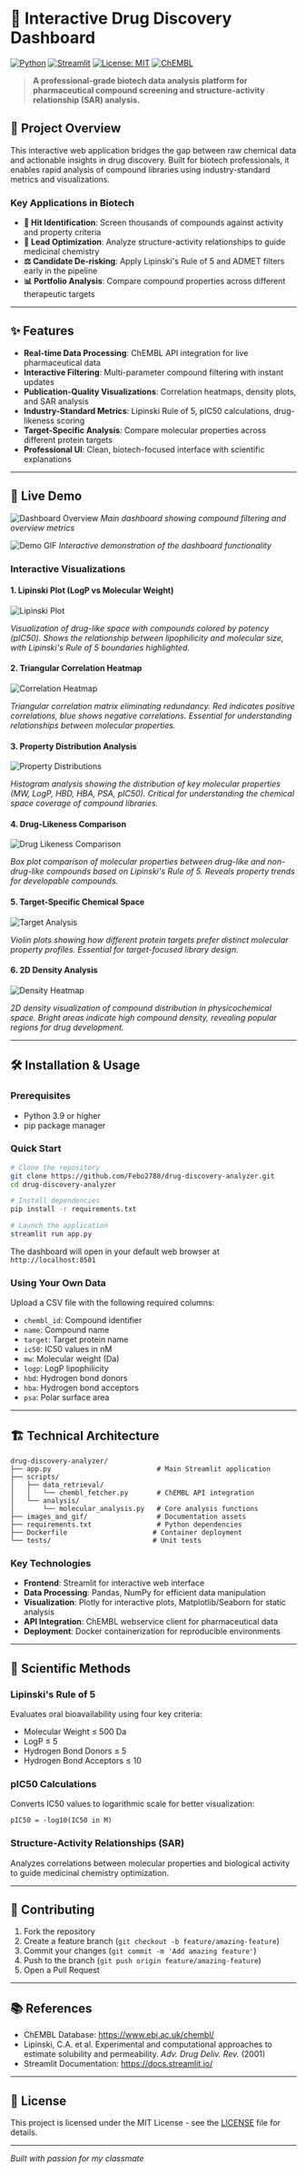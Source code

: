 # 🔬 Interactive Drug Discovery Dashboard

[![Python](https://img.shields.io/badge/Python-3.9%2B-blue.svg)](https://www.python.org/)
[![Streamlit](https://img.shields.io/badge/Streamlit-1.25%2B-red.svg)](https://streamlit.io/)
[![License: MIT](https://img.shields.io/badge/License-MIT-yellow.svg)](https://opensource.org/licenses/MIT)
[![ChEMBL](https://img.shields.io/badge/Data-ChEMBL-green.svg)](https://www.ebi.ac.uk/chembl/)

> **A professional-grade biotech data analysis platform for pharmaceutical compound screening and structure-activity relationship (SAR) analysis.**

## 🎯 Project Overview

This interactive web application bridges the gap between raw chemical data and actionable insights in drug discovery. Built for biotech professionals, it enables rapid analysis of compound libraries using industry-standard metrics and visualizations.

### Key Applications in Biotech
- **🎯 Hit Identification**: Screen thousands of compounds against activity and property criteria
- **🧬 Lead Optimization**: Analyze structure-activity relationships to guide medicinal chemistry
- **⚖️ Candidate De-risking**: Apply Lipinski's Rule of 5 and ADMET filters early in the pipeline
- **📊 Portfolio Analysis**: Compare compound properties across different therapeutic targets

---

## ✨ Features

- **Real-time Data Processing**: ChEMBL API integration for live pharmaceutical data
- **Interactive Filtering**: Multi-parameter compound filtering with instant updates  
- **Publication-Quality Visualizations**: Correlation heatmaps, density plots, and SAR analysis
- **Industry-Standard Metrics**: Lipinski Rule of 5, pIC50 calculations, drug-likeness scoring
- **Target-Specific Analysis**: Compare molecular properties across different protein targets
- **Professional UI**: Clean, biotech-focused interface with scientific explanations

---

## 🚀 Live Demo

![Dashboard Overview](images_and_gif/dashboard_overview.png)
*Main dashboard showing compound filtering and overview metrics*

![Demo GIF](images_and_gif/demo.gif)
*Interactive demonstration of the dashboard functionality*

### Interactive Visualizations

#### 1. Lipinski Plot (LogP vs Molecular Weight)
![Lipinski Plot](images_and_gif/lipinski_plot.png)

*Visualization of drug-like space with compounds colored by potency (pIC50). Shows the relationship between lipophilicity and molecular size, with Lipinski's Rule of 5 boundaries highlighted.*

#### 2. Triangular Correlation Heatmap  
![Correlation Heatmap](images_and_gif/correlation_heatmap.png)

*Triangular correlation matrix eliminating redundancy. Red indicates positive correlations, blue shows negative correlations. Essential for understanding relationships between molecular properties.*

#### 3. Property Distribution Analysis
![Property Distributions](images_and_gif/property_distributions.png)

*Histogram analysis showing the distribution of key molecular properties (MW, LogP, HBD, HBA, PSA, pIC50). Critical for understanding the chemical space coverage of compound libraries.*

#### 4. Drug-Likeness Comparison
![Drug Likeness Comparison](images_and_gif/drug_likeness_comparison.png)

*Box plot comparison of molecular properties between drug-like and non-drug-like compounds based on Lipinski's Rule of 5. Reveals property trends for developable compounds.*

#### 5. Target-Specific Chemical Space
![Target Analysis](images_and_gif/target_analysis.png)

*Violin plots showing how different protein targets prefer distinct molecular property profiles. Essential for target-focused library design.*

#### 6. 2D Density Analysis
![Density Heatmap](images_and_gif/density_heatmap.png)

*2D density visualization of compound distribution in physicochemical space. Bright areas indicate high compound density, revealing popular regions for drug development.*

---

## 🛠️ Installation & Usage

### Prerequisites
- Python 3.9 or higher
- pip package manager

### Quick Start
```bash
# Clone the repository
git clone https://github.com/Febo2788/drug-discovery-analyzer.git
cd drug-discovery-analyzer

# Install dependencies
pip install -r requirements.txt

# Launch the application
streamlit run app.py
```

The dashboard will open in your default web browser at `http://localhost:8501`

### Using Your Own Data
Upload a CSV file with the following required columns:
- `chembl_id`: Compound identifier
- `name`: Compound name
- `target`: Target protein name  
- `ic50`: IC50 values in nM
- `mw`: Molecular weight (Da)
- `logp`: LogP lipophilicity
- `hbd`: Hydrogen bond donors
- `hba`: Hydrogen bond acceptors
- `psa`: Polar surface area

---

## 🏗️ Technical Architecture

```
drug-discovery-analyzer/
├── app.py                          # Main Streamlit application
├── scripts/
│   ├── data_retrieval/
│   │   └── chembl_fetcher.py       # ChEMBL API integration
│   └── analysis/
│       └── molecular_analysis.py   # Core analysis functions
├── images_and_gif/                 # Documentation assets
├── requirements.txt                # Python dependencies
├── Dockerfile                     # Container deployment
└── tests/                         # Unit tests
```

### Key Technologies
- **Frontend**: Streamlit for interactive web interface
- **Data Processing**: Pandas, NumPy for efficient data manipulation  
- **Visualization**: Plotly for interactive plots, Matplotlib/Seaborn for static analysis
- **API Integration**: ChEMBL webservice client for pharmaceutical data
- **Deployment**: Docker containerization for reproducible environments

---

## 🧪 Scientific Methods

### Lipinski's Rule of 5
Evaluates oral bioavailability using four key criteria:
- Molecular Weight ≤ 500 Da
- LogP ≤ 5
- Hydrogen Bond Donors ≤ 5  
- Hydrogen Bond Acceptors ≤ 10

### pIC50 Calculations
Converts IC50 values to logarithmic scale for better visualization:
```
pIC50 = -log10(IC50 in M)
```

### Structure-Activity Relationships (SAR)
Analyzes correlations between molecular properties and biological activity to guide medicinal chemistry optimization.

---

## 🤝 Contributing

1. Fork the repository
2. Create a feature branch (`git checkout -b feature/amazing-feature`)
3. Commit your changes (`git commit -m 'Add amazing feature'`)
4. Push to the branch (`git push origin feature/amazing-feature`)
5. Open a Pull Request

---

## 📚 References

- ChEMBL Database: https://www.ebi.ac.uk/chembl/
- Lipinski, C.A. et al. Experimental and computational approaches to estimate solubility and permeability. *Adv. Drug Deliv. Rev.* (2001)
- Streamlit Documentation: https://docs.streamlit.io/

---

## 📄 License

This project is licensed under the MIT License - see the [LICENSE](LICENSE) file for details.

---

*Built with passion for my classmate*
